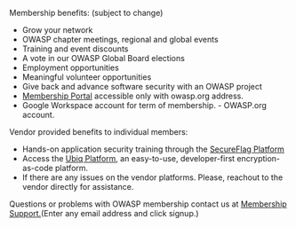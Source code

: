 <p>Membership benefits: (subject to change)</p>
      <ul> 
	<li>Grow your network</li>
        <li>OWASP chapter meetings, regional and global events</li>
        <li>Training and event discounts</li>
      	<li>A vote in our OWASP Global Board elections</li>
	<li>Employment opportunities</li>
        <li>Meaningful volunteer opportunities</li>
        <li>Give back and advance software security with an OWASP project</li>
	<li><a href="https://members.owasp.org/">Membership Portal</a> accessible only with owasp.org address.</li>
        <li>Google Workspace account for term of membership. - OWASP.org account.</li>
      </ul>		
 <p>Vendor provided benefits to individual members:</p>
      <ul>
	<li>Hands-on application security training through the <a href="https://www.secureflag.com/owasp.html">SecureFlag Platform</a></li> 
        <li>Access the <a href="https://www.ubiqsecurity.com/owasp">Ubiq Platform</a>, an easy-to-use, developer-first encryption-as-code platform.</li>
       <li>If there are any issues on the vendor platforms. Please, reachout to the vendor directly for assistance.</li> 
      </ul>	

<p>Questions or problems with OWASP membership contact us at <a href="https://owasporg.atlassian.net/servicedesk/customer/portal/9">Membership Support.</a>(Enter any email address and click signup.)</p>

